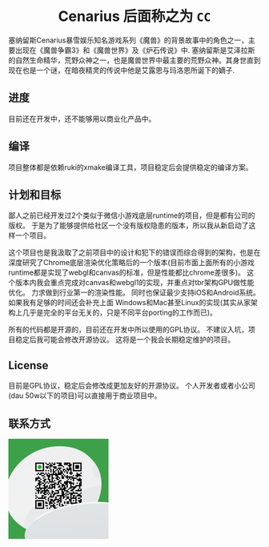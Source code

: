 <div align="center">

# Cenarius 后面称之为 `CC`

<div align="left">

塞纳留斯Cenarius暴雪娱乐知名游戏系列《魔兽》的背景故事中的角色之一，主要出现在《魔兽争霸3》和《魔兽世界》及《炉石传说》中.
塞纳留斯是艾泽拉斯的自然生命精华，荒野众神之一，也是魔兽世界中最主要的荒野众神。其身世直到现在也是一个谜，在暗夜精灵的传说中他是艾露恩与玛洛恩所诞下的嫡子.

## 进度

目前还在开发中，还不能够用以商业化产品中。 

## 编译

项目整体都是依赖ruki的xmake编译工具，项目稳定后会提供稳定的编译方案。

## 计划和目标

鄙人之前已经开发过2个类似于微信小游戏底层runtime的项目，但是都有公司的版权。 于是为了能够提供给社区一个没有版权隐患的版本，所以我从新启动了这样一个项目。

这个项目也是我汲取了之前项目中的设计和犯下的错误而综合得到的架构，也是在深度研究了Chrome底层渲染优化策略后的一个版本(目前市面上面所有的小游戏runtime都是实现了webgl和canvas的标准，但是性能都比chrome差很多)。 这个版本内我会重点完成对canvas和webgl1的实现，并重点对tbr架构GPU做性能优化。 力求做到行业第一的渲染性能。 同时也保证最少支持iOS和Android系统。 如果我有足够的时间还会补充上面 Windows和Mac甚至Linux的实现(其实从家架构上几乎是完全的平台无关的，只是不同平台porting的工作而已)。

所有的代码都是开源的，目前还在开发中所以使用的GPL协议。 不建议入坑，项目稳定后我可能会修改开源协议。 这将是一个我会长期稳定维护的项目。

## License

目前是GPL协议，稳定后会修改成更加友好的开源协议。 个人开发者或者小公司(dau 50w以下的项目)可以直接用于商业项目中。 

## 联系方式

<img src="./doc/doc-image/wechat-image.jpg" width = "200" height = "200" div align=left />

